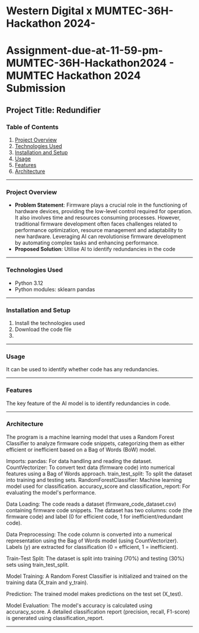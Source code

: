 # Western Digital x MUMTEC-36H-Hackathon 2024-
# Assignment-due-at-11-59-pm-MUMTEC-36H-Hackathon2024 - MUMTEC Hackathon 2024 Submission

## Project Title: Redundifier

### Table of Contents
1. [Project Overview](#project-overview)
2. [Technologies Used](#technologies-used)
3. [Installation and Setup](#installation-and-setup)
4. [Usage](#usage)
5. [Features](#features)
6. [Architecture](#architecture)

---

### Project Overview

- **Problem Statement**: Firmware plays a crucial role in the functioning of hardware devices, providing the low-level control required for operation. It also involves time and resources consuming processes. However, traditional firmware development often faces challenges related to performance optimization,  resource management and adaptability to new hardware. Leveraging AI can revolutionise firmware development by automating complex tasks and enhancing performance.
- **Proposed Solution**: Utilise AI to identify redundancies in the code

---

### Technologies Used

- Python 3.12
- Python modules:
    sklearn
    pandas

---

### Installation and Setup
1. Install the technologies used
2. Download the code file
3. 

---

### Usage
It can be used to identify whether code has any redundancies.

---

### Features
The key feature of the AI model is to identify redundancies in code.

---

### Architecture
The program is a machine learning model that uses a Random Forest Classifier to analyze firmware code snippets, categorizing them as either efficient or inefficient based on a Bag of Words (BoW) model.

Imports:
pandas: For data handling and reading the dataset.
CountVectorizer: To convert text data (firmware code) into numerical features using a Bag of Words approach.
train_test_split: To split the dataset into training and testing sets.
RandomForestClassifier: Machine learning model used for classification.
accuracy_score and classification_report: For evaluating the model's performance.

Data Loading:
The code reads a dataset (firmware_code_dataset.csv) containing firmware code snippets.
The dataset has two columns: code (the firmware code) and label (0 for efficient code, 1 for inefficient/redundant code).

Data Preprocessing:
The code column is converted into a numerical representation using the Bag of Words model (using CountVectorizer).
Labels (y) are extracted for classification (0 = efficient, 1 = inefficient).

Train-Test Split:
The dataset is split into training (70%) and testing (30%) sets using train_test_split.

Model Training:
A Random Forest Classifier is initialized and trained on the training data (X_train and y_train).

Prediction:
The trained model makes predictions on the test set (X_test).

Model Evaluation:
The model's accuracy is calculated using accuracy_score.
A detailed classification report (precision, recall, F1-score) is generated using classification_report.

---
